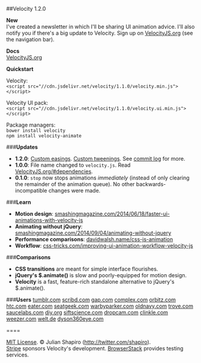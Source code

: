 ##Velocity 1.2.0

**New**  
I've created a newsletter in which I'll be sharing UI animation advice. I'll also notify you if there's a big update to Velocity. Sign up on [VelocityJS.org](http://VelocityJS.org) (see the navigation bar).

**Docs**  
[VelocityJS.org](http://VelocityJS.org)

**Quickstart**  

Velocity:  
`<script src="//cdn.jsdelivr.net/velocity/1.1.0/velocity.min.js"></script>`

Velocity UI pack:  
`<script src="//cdn.jsdelivr.net/velocity/1.1.0/velocity.ui.min.js"></script>`

Package managers:  
`bower install velocity`  
`npm install velocity-animate`  

###**Updates**

- **1.2.0**: [Custom easings](http://VelocityJS.org/#easing). [Custom tweenings](http://VelocityJS.org/#progress). See [commit log](https://github.com/julianshapiro/velocity/commit/2a28e3812c6fe9262244ed3b6d41d12ae9a107c6) for more.
- **1.0.0**: File name changed to `velocity.js`. Read [VelocityJS.org/#dependencies](http://VelocityJS.org/#dependencies). 
- **0.1.0**: `stop` now stops animations *immediately* (instead of only clearing the remainder of the animation queue). No other backwards-incompatible changes were made.

###**Learn**

- **Motion design**: [smashingmagazine.com/2014/06/18/faster-ui-animations-with-velocity-js](http://smashingmagazine.com/2014/06/18/faster-ui-animations-with-velocity-js)
- **Animating without jQuery**: [smashingmagazine.com/2014/09/04/animating-without-jquery](http://www.smashingmagazine.com/2014/09/04/animating-without-jquery/)
- **Performance comparisons**: [davidwalsh.name/css-js-animation](http://davidwalsh.name/css-js-animation)
- **Workflow**: [css-tricks.com/improving-ui-animation-workflow-velocity-js](http://css-tricks.com/improving-ui-animation-workflow-velocity-js)

###**Comparisons**

- **CSS transitions** are meant for simple interface flourishes.
- **jQuery's $.animate()** is slow and poorly-equipped for motion design.
- **Velocity** is a fast, feature-rich standalone alternative to jQuery's $.animate().

###**Users**
[tumblr.com](http://tumblr.com) [scribd.com](http://scribd.com) [gap.com](http://gap.com) [complex.com](http://complex.com) [orbitz.com](http://orbitz.com) [htc.com](http://htc.com) [eater.com](http://eater.com) [seatgeek.com](http://seatgeek.com) [warbyparker.com](http://warbyparker.com) [oldnavy.com](http://oldnavy.com) [trove.com](http://trove.com) [saucelabs.com](http://saucelabs.com) [diy.org](http://diy.org) [siftscience.com](http://siftscience.com) [dropcam.com](http://dropcam.com) [clinkle.com](http://clinkle.com) [weezer.com](http://weezer.com) [welt.de](http://welt.de) [dyson360eye.com](http://dyson360eye.com)

====

[MIT License](LICENSE.md). © Julian Shapiro (http://twitter.com/shapiro).  
[Stripe](https://stripe.com/blog/stripe-open-source-retreat) sponsors Velocity's development. [BrowserStack](browserstack.com) provides testing services.
